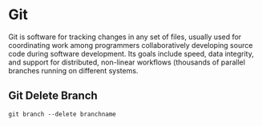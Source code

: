 <h1> Git </h1>

<p>Git is software for tracking changes in any set of files, usually used for coordinating work among programmers collaboratively developing source code during software development. Its goals include speed, data integrity, and support for distributed, non-linear workflows (thousands of parallel branches running on different systems.</p>

<h2>Git Delete Branch</h2>
<pre><code class="text">git branch --delete branchname</code></pre>
